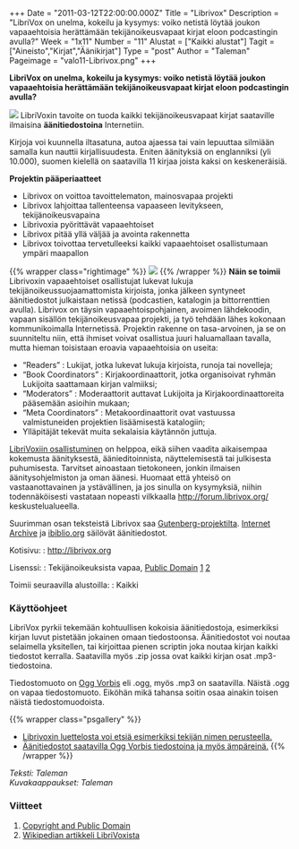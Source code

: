 +++
Date = "2011-03-12T22:00:00.000Z"
Title = "Librivox"
Description = "LibriVox on unelma, kokeilu ja kysymys: voiko netistä löytää joukon vapaaehtoisia herättämään tekijänoikeusvapaat kirjat eloon podcastingin avulla?"
Week = "1x11"
Number = "11"
Alustat = ["Kaikki alustat"]
Tagit = ["Aineisto","Kirjat","Äänikirjat"]
Type = "post"
Author = "Taleman"
Pageimage = "valo11-Librivox.png"
+++


**LibriVox on unelma, kokeilu ja kysymys: voiko netistä löytää joukon
vapaaehtoisia herättämään tekijänoikeusvapaat kirjat eloon podcastingin
avulla?**

![ ](/images/valo11-Librivox.png "fig:valo11-Librivox.png") LibriVoxin tavoite on
tuoda kaikki tekijänoikeusvapaat kirjat saataville ilmaisina
**äänitiedostoina** Internetiin.

Kirjoja voi kuunnella iltasatuna, autoa ajaessa tai vain lepuuttaa
silmiään samalla kun nauttii kirjallisuudesta. Eniten äänityksiä on
englanniksi (yli 10.000), suomen kielellä on saatavilla 11 kirjaa joista
kaksi on keskeneräisiä.

**Projektin pääperiaatteet**

-   Librivox on voittoa tavoittelematon, mainosvapaa projekti
-   Librivox lahjoittaa tallenteensa vapaaseen levitykseen,
    tekijänoikeusvapaina
-   Librivoxia pyörittävät vapaaehtoiset
-   Librivox pitää yllä väljää ja avointa rakennetta
-   Librivox toivottaa tervetulleeksi kaikki vapaaehtoiset osallistumaan
    ympäri maapallon

{{% wrapper class="rightimage" %}}
![](/images/Librivox-logo.jpg)
{{% /wrapper %}}
**Näin se toimii** Librivoxin vapaaehtoiset osallistujat lukevat lukuja
tekijänoikeussuojaamattomista kirjoista, jonka jälkeen syntyneet
äänitiedostot julkaistaan netissä (podcastien, katalogin ja
bittorrenttien avulla). Librivox on täysin vapaaehtoispohjainen, avoimen
lähdekoodin, vapaan sisällön tekijänoikeusvapaa projekti, ja työ tehdään
lähes kokonaan kommunikoimalla Internetissä. Projektin rakenne on
tasa-arvoinen, ja se on suunniteltu niin, että ihmiset voivat osallistua
juuri haluamallaan tavalla, mutta hieman toisistaan eroavia
vapaaehtoisia on useita:

-   “Readers” : Lukijat, jotka lukevat lukuja kirjoista, runoja tai
    novelleja;
-   “Book Coordinators” : Kirjakoordinaattorit, jotka organisoivat
    ryhmän Lukijoita saattamaan kirjan valmiiksi;
-   “Moderators” : Moderaattorit auttavat Lukijoita ja
    Kirjakoordinaattoreita pääsemään asioihin mukaan;
-   “Meta Coordinators” : Metakoordinaattorit ovat vastuussa
    valmistuneiden projektien lisäämisestä katalogiin;
-   Ylläpitäjät tekevät muita sekalaisia käytännön juttuja.

[LibriVoxiin
osallistuminen](http://librivox.org/volunteer-for-librivox/) on helppoa,
eikä siihen vaadita aikaisempaa kokemusta äänityksestä,
äänieditoinnista, näyttelemisestä tai julkisesta puhumisesta. Tarvitset
ainoastaan tietokoneen, jonkin ilmaisen äänitysohjelmiston ja oman
äänesi. Huomaat että yhteisö on vastaanottavainen ja ystävällinen, ja
jos sinulla on kysymyksiä, niihin todennäköisesti vastataan nopeasti
vilkkaalla <http://forum.librivox.org/> keskustelualueella.

Suurimman osan teksteistä Librivox saa
[Gutenberg-projektilta](http://viikonvalo.fi/Project_Gutenberg).
[Internet Archive](http://archive.org) ja
[ibiblio.org](http://www.ibiblio.org/) säilövät äänitiedostot.

Kotisivu:
:    <http://librivox.org>

Lisenssi:
:    Tekijänoikeuksista vapaa, [Public Domain](http://fi.wikipedia.org/wiki/Public_domain) [1][1] [2][2]

Toimii seuraavilla alustoilla:
:    Kaikki

### Käyttöohjeet

LibriVox pyrkii tekemään kohtuullisen kokoisia äänitiedostoja,
esimerkiksi kirjan luvut pistetään jokainen omaan tiedostoonsa.
Äänitiedostot voi noutaa selaimella yksitellen, tai kirjoittaa pienen
scriptin joka noutaa kirjan kaikki tiedostot kerralla. Saatavilla myös
.zip jossa ovat kaikki kirjan osat .mp3-tiedostoina.

Tiedostomuoto on [Ogg Vorbis](http://www.vorbis.com/) eli .ogg, myös
.mp3 on saatavilla. Näistä .ogg on vapaa tiedostomuoto. Eiköhän mikä
tahansa soitin osaa ainakin toisen näistä tiedostomuodoista.

{{% wrapper class="psgallery" %}}
* [Librivoxin luettelosta voi etsiä esimerkiksi tekijän nimen perusteella.](/images/LibriVox-hakutoiminto.png)
* [Äänitiedostot saatavilla Ogg Vorbis tiedostoina ja myös ämpäreinä.](/images/LibriVox-My_Man_Jeeves_by_P._G._Wodehouse.png)
{{% /wrapper %}}

*Teksti: Taleman* <br />
*Kuvakaappaukset: Taleman*

### Viitteet

1. [Copyright and Public Domain][1]
2. [Wikipedian artikkeli LibriVoxista][2]

[1]: http://forum.librivox.org/viewtopic.php?f=18&t=881&sid=8ef67ca97b0514b11b82a138cc0c24a6
[2]: http://fi.wikipedia.org/wiki/LibriVox

